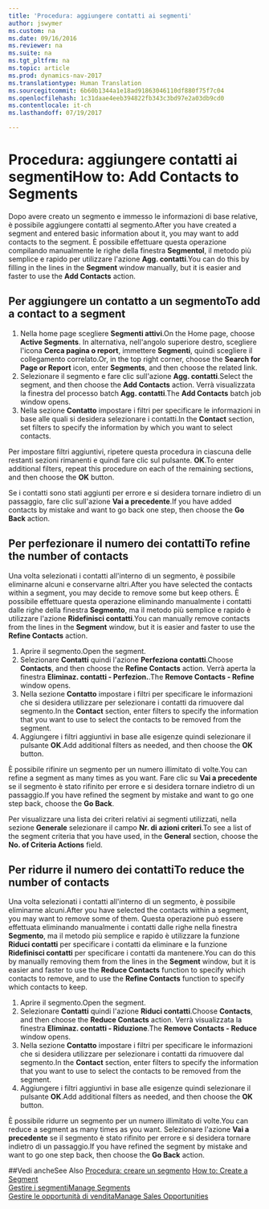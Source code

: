 ```yaml
---
title: 'Procedura: aggiungere contatti ai segmenti'
author: jswymer
ms.custom: na
ms.date: 09/16/2016
ms.reviewer: na
ms.suite: na
ms.tgt_pltfrm: na
ms.topic: article
ms.prod: dynamics-nav-2017
ms.translationtype: Human Translation
ms.sourcegitcommit: 6b60b1344a1e18ad91863046110df880f75f7c04
ms.openlocfilehash: 1c31daae4eeb394822fb343c3bd97e2a03db9cd0
ms.contentlocale: it-ch
ms.lasthandoff: 07/19/2017

---
```

# <a name="how-to-add-contacts-to-segments"></a><span data-ttu-id="3a0cc-102">Procedura: aggiungere contatti ai segmenti</span><span class="sxs-lookup"><span data-stu-id="3a0cc-102">How to: Add Contacts to Segments</span></span>
<span data-ttu-id="3a0cc-103">Dopo avere creato un segmento e immesso le informazioni di base relative, è possibile aggiungere contatti al segmento.</span><span class="sxs-lookup"><span data-stu-id="3a0cc-103">After you have created a segment and entered basic information about it, you may want to add contacts to the segment.</span></span> <span data-ttu-id="3a0cc-104">È possibile effettuare questa operazione compilando manualmente le righe della finestra **Segmentol**, il metodo più semplice e rapido per utilizzare l'azione **Agg. contatti**.</span><span class="sxs-lookup"><span data-stu-id="3a0cc-104">You can do this by filling in the lines in the **Segment** window manually, but it is easier and faster to use the **Add Contacts** action.</span></span>

## <a name="to-add-a-contact-to-a-segment"></a><span data-ttu-id="3a0cc-105">Per aggiungere un contatto a un segmento</span><span class="sxs-lookup"><span data-stu-id="3a0cc-105">To add a contact to a segment</span></span>
1. <span data-ttu-id="3a0cc-106">Nella home page scegliere **Segmenti attivi**.</span><span class="sxs-lookup"><span data-stu-id="3a0cc-106">On the Home page, choose **Active Segments**.</span></span> <span data-ttu-id="3a0cc-107">In alternativa, nell'angolo superiore destro, scegliere l'icona **Cerca pagina o report**, immettere **Segmenti**, quindi scegliere il collegamento correlato.</span><span class="sxs-lookup"><span data-stu-id="3a0cc-107">Or, in the top right corner, choose the **Search for Page or Report** icon, enter **Segments**, and then choose the related link.</span></span>  
2. <span data-ttu-id="3a0cc-108">Selezionare il segmento e fare clic sull'azione **Agg. contatti**.</span><span class="sxs-lookup"><span data-stu-id="3a0cc-108">Select the segment, and then choose the **Add Contacts** action.</span></span> <span data-ttu-id="3a0cc-109">Verrà visualizzata la finestra del processo batch **Agg. contatti**.</span><span class="sxs-lookup"><span data-stu-id="3a0cc-109">The **Add Contacts** batch job window opens.</span></span>
3. <span data-ttu-id="3a0cc-110">Nella sezione **Contatto** impostare i filtri per specificare le informazioni in base alle quali si desidera selezionare i contatti.</span><span class="sxs-lookup"><span data-stu-id="3a0cc-110">In the **Contact** section, set filters to specify the information by which you want to select contacts.</span></span>

<span data-ttu-id="3a0cc-111">Per impostare filtri aggiuntivi, ripetere questa procedura in ciascuna delle restanti sezioni rimanenti e quindi fare clic sul pulsante. **OK**.</span><span class="sxs-lookup"><span data-stu-id="3a0cc-111">To enter additional filters, repeat this procedure on each of the remaining sections, and then choose the **OK** button.</span></span>

<span data-ttu-id="3a0cc-112">Se i contatti sono stati aggiunti per errore e si desidera tornare indietro di un passaggio, fare clic sull'azione **Vai a precedente**.</span><span class="sxs-lookup"><span data-stu-id="3a0cc-112">If you have added contacts by mistake and want to go back one step, then choose the **Go Back** action.</span></span>

## <a name="to-refine-the-number-of-contacts"></a><span data-ttu-id="3a0cc-113">Per perfezionare il numero dei contatti</span><span class="sxs-lookup"><span data-stu-id="3a0cc-113">To refine the number of contacts</span></span>
<span data-ttu-id="3a0cc-114">Una volta selezionati i contatti all'interno di un segmento, è possibile eliminarne alcuni e conservarne altri.</span><span class="sxs-lookup"><span data-stu-id="3a0cc-114">After you have selected the contacts within a segment, you may decide to remove some but keep others.</span></span> <span data-ttu-id="3a0cc-115">È possibile effettuare questa operazione eliminando manualmente i contatti dalle righe della finestra **Segmento**, ma il metodo più semplice e rapido è utilizzare l'azione **Ridefinisci contatti**.</span><span class="sxs-lookup"><span data-stu-id="3a0cc-115">You can manually remove contacts from the lines in the **Segment** window, but it is easier and faster to use the **Refine Contacts** action.</span></span>

1. <span data-ttu-id="3a0cc-116">Aprire il segmento.</span><span class="sxs-lookup"><span data-stu-id="3a0cc-116">Open the segment.</span></span>
2. <span data-ttu-id="3a0cc-117">Selezionare **Contatti** quindi l'azione **Perfeziona contatti**.</span><span class="sxs-lookup"><span data-stu-id="3a0cc-117">Choose **Contacts**, and then choose the **Refine Contacts** action.</span></span> <span data-ttu-id="3a0cc-118">Verrà aperta la finestra **Eliminaz. contatti - Perfezion.**.</span><span class="sxs-lookup"><span data-stu-id="3a0cc-118">The **Remove Contacts - Refine** window opens.</span></span>
3. <span data-ttu-id="3a0cc-119">Nella sezione **Contatto** impostare i filtri per specificare le informazioni che si desidera utilizzare per selezionare i contatti da rimuovere dal segmento.</span><span class="sxs-lookup"><span data-stu-id="3a0cc-119">In the **Contact** section, enter filters to specify the information that you want to use to select the contacts to be removed from the segment.</span></span>
4. <span data-ttu-id="3a0cc-120">Aggiungere i filtri aggiuntivi in base alle esigenze quindi selezionare il pulsante **OK**.</span><span class="sxs-lookup"><span data-stu-id="3a0cc-120">Add additional filters as needed, and then choose the **OK** button.</span></span>

<span data-ttu-id="3a0cc-121">È possibile rifinire un segmento per un numero illimitato di volte.</span><span class="sxs-lookup"><span data-stu-id="3a0cc-121">You can refine a segment as many times as you want.</span></span> <span data-ttu-id="3a0cc-122">Fare clic su **Vai a precedente** se il segmento è stato rifinito per errore e si desidera tornare indietro di un passaggio.</span><span class="sxs-lookup"><span data-stu-id="3a0cc-122">If you have refined the segment by mistake and want to go one step back, choose the **Go Back**.</span></span>

<span data-ttu-id="3a0cc-123">Per visualizzare una lista dei criteri relativi ai segmenti utilizzati, nella sezione **Generale** selezionare il campo **Nr. di azioni criteri**.</span><span class="sxs-lookup"><span data-stu-id="3a0cc-123">To see a list of the segment criteria that you have used, in the **General** section, choose the **No. of Criteria Actions** field.</span></span>

## <a name="to-reduce-the-number-of-contacts"></a><span data-ttu-id="3a0cc-124">Per ridurre il numero dei contatti</span><span class="sxs-lookup"><span data-stu-id="3a0cc-124">To reduce the number of contacts</span></span>
<span data-ttu-id="3a0cc-125">Una volta selezionati i contatti all'interno di un segmento, è possibile eliminarne alcuni.</span><span class="sxs-lookup"><span data-stu-id="3a0cc-125">After you have selected the contacts within a segment, you may want to remove some of them.</span></span> <span data-ttu-id="3a0cc-126">Questa operazione può essere effettuata eliminando manualmente i contatti dalle righe nella finestra **Segmento**, ma il metodo più semplice e rapido è utilizzare la funzione **Riduci contatti** per specificare i contatti da eliminare e la funzione **Ridefinisci contatti** per specificare i contatti da mantenere.</span><span class="sxs-lookup"><span data-stu-id="3a0cc-126">You can do this by manually removing them from the lines in the **Segment** window, but it is easier and faster to use the **Reduce Contacts** function to specify which contacts to remove, and to use the **Refine Contacts** function to specify which contacts to keep.</span></span>

1. <span data-ttu-id="3a0cc-127">Aprire il segmento.</span><span class="sxs-lookup"><span data-stu-id="3a0cc-127">Open the segment.</span></span>
2. <span data-ttu-id="3a0cc-128">Selezionare **Contatti** quindi l'azione **Riduci contatti**.</span><span class="sxs-lookup"><span data-stu-id="3a0cc-128">Choose **Contacts**, and then choose the **Reduce Contacts** action.</span></span> <span data-ttu-id="3a0cc-129">Verrà visualizzata la finestra **Eliminaz. contatti - Riduzione**.</span><span class="sxs-lookup"><span data-stu-id="3a0cc-129">The **Remove Contacts - Reduce** window opens.</span></span>
3. <span data-ttu-id="3a0cc-130">Nella sezione **Contatto** impostare i filtri per specificare le informazioni che si desidera utilizzare per selezionare i contatti da rimuovere dal segmento.</span><span class="sxs-lookup"><span data-stu-id="3a0cc-130">In the **Contact** section, enter filters to specify the information that you want to use to select the contacts to be removed from the segment.</span></span>
4. <span data-ttu-id="3a0cc-131">Aggiungere i filtri aggiuntivi in base alle esigenze quindi selezionare il pulsante **OK**.</span><span class="sxs-lookup"><span data-stu-id="3a0cc-131">Add additional filters as needed, and then choose the **OK** button.</span></span>

<span data-ttu-id="3a0cc-132">È possibile ridurre un segmento per un numero illimitato di volte.</span><span class="sxs-lookup"><span data-stu-id="3a0cc-132">You can reduce a segment as many times as you want.</span></span> <span data-ttu-id="3a0cc-133">Selezionare l'azione **Vai a precedente** se il segmento è stato rifinito per errore e si desidera tornare indietro di un passaggio.</span><span class="sxs-lookup"><span data-stu-id="3a0cc-133">If you have refined the segment by mistake and want to go one step back, then choose the **Go Back** action.</span></span>

##<a name="see-also"></a><span data-ttu-id="3a0cc-134">Vedi anche</span><span class="sxs-lookup"><span data-stu-id="3a0cc-134">See Also</span></span>
<span data-ttu-id="3a0cc-135">[Procedura: creare un segmento](marketing-how-create-segment.md) </span><span class="sxs-lookup"><span data-stu-id="3a0cc-135">[How to: Create a Segment](marketing-how-create-segment.md) </span></span>  
[<span data-ttu-id="3a0cc-136">Gestire i segmenti</span><span class="sxs-lookup"><span data-stu-id="3a0cc-136">Manage Segments</span></span>](marketing-segments.md)  
[<span data-ttu-id="3a0cc-137">Gestire le opportunità di vendita</span><span class="sxs-lookup"><span data-stu-id="3a0cc-137">Manage Sales Opportunities</span></span>](marketing-manage-sales-opportunities.md)  

